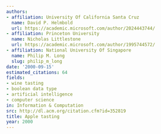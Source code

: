 ```yaml
---
authors:
- affiliation: University Of California Santa Cruz
  name: David P. Helmbold
  url: https://academic.microsoft.com/author/2024443744/
- affiliation: Princeton University
  name: Nicholas Littlestone
  url: https://academic.microsoft.com/author/1995744572/
- affiliation: National University Of Singapore
  name: Philip M. Long
  slug: philip_m_long
date: '2000-09-15'
estimated_citations: 64
fields:
- wine tasting
- boolean data type
- artificial intelligence
- computer science
in: Information & Computation
src: http://dl.acm.org/citation.cfm?id=352819
title: Apple tasting
year: 2000
---
```

